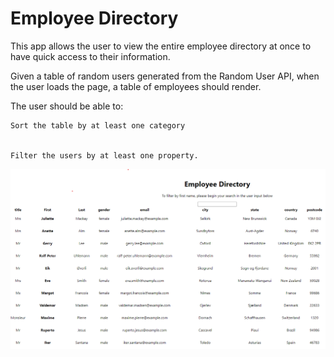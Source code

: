 # Employee Directory

This app allows the user to view the entire employee directory at once to have quick access to their information. 

Given a table of random users generated from the Random User API, when the user loads the page, a table of employees should render.

The user should be able to:


    Sort the table by at least one category


    Filter the users by at least one property.

![](images/employee-directory.png)
